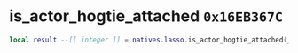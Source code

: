 # is_actor_hogtie_attached `0x16EB367C`

```lua
local result --[[ integer ]] = natives.lasso.is_actor_hogtie_attached(_unk0 --[[ integer ]])
```